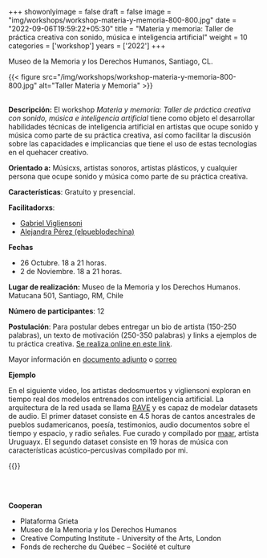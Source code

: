 +++
showonlyimage = false
draft = false
image = "img/workshops/workshop-materia-y-memoria-800-800.jpg"
date = "2022-09-06T19:59:22+05:30"
title = "Materia y memoria: Taller de práctica creativa con sonido, música e inteligencia artificial"
weight = 10
categories = ['workshop']
years = ['2022']
+++

Museo de la Memoria y los Derechos Humanos, Santiago, CL.


<!--more-->

{{< figure src="/img/workshops/workshop-materia-y-memoria-800-800.jpg" alt="Taller Materia y Memoria" >}}
<br><br>

**Descripción:** El workshop  _Materia y memoria: Taller de práctica creativa con sonido, música e inteligencia artificial_ tiene como objeto el desarrollar habilidades técnicas de inteligencia artificial en artistas que ocupe sonido y música como parte de su práctica creativa, así como facilitar la discusión sobre las capacidades e implicancias que tiene el uso de estas tecnologías en el quehacer creativo.

**Orientado a:** Músicxs, artistas sonoros, artistas plásticos, y cualquier persona que ocupe sonido y música como parte de su práctica creativa.

**Características**: Gratuito y presencial.

**Facilitadorxs**:
- [Gabriel Vigliensoni](https://vigliensoni.com)
- [Alejandra Pérez (elpueblodechina)](http://elpueblodechina.org)

**Fechas**
- 26 Octubre. 18 a 21 horas.
- 2 de Noviembre. 18 a 21 horas.

**Lugar de realización:** Museo de la Memoria y los Derechos Humanos. Matucana 501, Santiago, RM, Chile

**Número de participantes**: 12

**Postulación**: Para postular debes entregar un bio de artista (150-250 palabras), un texto de motivación (250-350 palabras) y links a ejemplos de tu práctica creativa. [Se realiza online en este link](https://bit.ly/materia-y-memoria). 

Mayor información en [documento adjunto](https://www.dropbox.com/s/wx573r54gtbikyj/info-taller-VIGLIENSONI.pdf?dl=0) o [correo](mailto:vigliensoni@gmail.com?subject=workshop-materia-y-memoria)

**Ejemplo**

En el siguiente video, los artistas dedosmuertos y vigliensoni exploran en tiempo real dos modelos entrenados con inteligencia artificial. La arquitectura de la red usada se llama [RAVE](https://github.com/acids-ircam/RAVE) y es capaz de modelar datasets de audio. El primer dataset consiste en 4.5 horas de cantos ancestrales de pueblos sudamericanos, poesía, testimonios, audio documentos sobre el tiempo y espacio, y radio señales. Fue curado y compilado por [maar](https://maar.world), artista Uruguayx. El segundo dataset consiste en 19 horas de música con características acústico-percusivas compilado por mi. 

{{<youtube sGWzJ3-YuuU>}} 

<!-- Los objetivos específicos del workshop son sintetizados bajo las siguientes categorías:

1. Entender el paradigma de aprendizaje automático y su relación con la agencia humana en la prácticas creativas. 

2. Conocer herramientas de aprendizaje automático de código abierto para la práctica sonora y musical. 

3. Crear comunidad entre artistas y creativos utilizando herramientas de aprendizaje automático en su práctica. 

4. Compartir, intercambiar y diseminar metodologías de investigación y creación utilizando herramientas de aprendizaje automático.

 -->
<br> <br>


**Cooperan**

- Plataforma Grieta
- Museo de la Memoria y los Derechos Humanos
- Creative Computing Institute - University of the Arts, London
- Fonds de recherche du Québec – Société et culture


